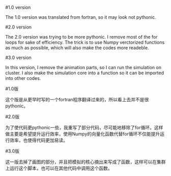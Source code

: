 #1.0 version

The 1.0 version was translated from fortran, so it may look not pythonic.

#2.0 version

The 2.0 version was trying to be more pythonic. I remove most of the for loops for sake of efficiency. The trick is to use Numpy verctorized functions as much as possible, which will also make the codes more readeble.

#3.0 version

In this version, I remove the animation parts, so I can run the simulation on cluster. I also make the simulation core into a function so it can be imported into other codes.

#1.0版

这个版是从更早时写的一个fortran程序翻译过来的，所以看上去并不是很pythonic。

#2.0版

为了使代码更pythonic一些，我重写了部分代码，尽可能地移除了for循环。这样做主要是希望提升运行效率，使用Numpy的向量化函数代替for循环不仅能提升运行效率，也使得代码更加易读。

#3.0版

这一版去掉了画图的部分，并且把模拟的核心摘出来写成了函数，这样可以在集群上运行这个脚本，也可以在其他代码中调用这个函数。
